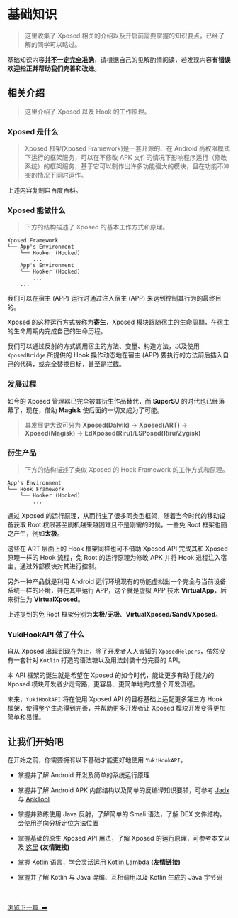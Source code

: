 # 基础知识

> 这里收集了 Xposed 相关的介绍以及开启前需要掌握的知识要点，已经了解的同学可以略过。

基础知识内容<u>**并不一定完全准确**</u>，请根据自己的见解酌情阅读，若发现内容**有错误欢迎指正并帮助我们完善和改进**。

## 相关介绍

> 这里介绍了 Xposed 以及 Hook 的工作原理。

### Xposed 是什么

> Xposed 框架(Xposed Framework)是一套开源的、在 Android 高权限模式下运行的框架服务，可以在不修改 APK 文件的情况下影响程序运行（修改系统）的框架服务，基于它可以制作出许多功能强大的模块，且在功能不冲突的情况下同时运作。

上述内容复制自百度百科。

### Xposed 能做什么

> 下方的结构描述了 Xposed 的基本工作方式和原理。

```
Xposed Framework
└── App's Environment
    └── Hooker (Hooked)
        ...
    App's Environment
    └── Hooker (Hooked)
        ...
    ...
```

我们可以在宿主 (APP) 运行时通过注入宿主 (APP) 来达到控制其行为的最终目的。

Xposed 的这种运行方式被称为**寄生**，Xposed 模块跟随宿主的生命周期，在宿主的生命周期内完成自己的生命历程。

我们可以通过反射的方式调用宿主的方法、变量、构造方法，以及使用 `XposedBridge` 所提供的 Hook 操作动态地在宿主 (APP) 要执行的方法前后插入自己的代码，或完全替换目标，甚至是拦截。

### 发展过程

如今的 Xposed 管理器已完全被其衍生作品替代，而 **SuperSU** 的时代也已经落幕了，现在，借助 **Magisk** 使后面的一切又成为了可能。

> 其发展史大致可分为 **Xposed(Dalvik)** → **Xposed(ART)** → **Xposed(Magisk)** → **EdXposed(Riru)**/**LSPosed(Riru/Zygisk)**

### 衍生产品

> 下方的结构描述了类似 Xposed 的 Hook Framework 的工作方式和原理。

```
App's Environment
└── Hook Framework
    └── Hooker (Hooked)
        ...
```

通过 Xposed 的运行原理，从而衍生了很多同类型框架，随着当今时代的移动设备获取 Root 权限甚至刷机越来越困难且不是刚需的时候，一些免 Root 框架也随之产生，例如**太极**。

这些在 ART 层面上的 Hook 框架同样也可不借助 Xposed API 完成其和 Xposed 原理一样的 Hook 流程，免 Root 的运行原理为修改 APK 并将 Hook 进程注入宿主，通过外部模块对其进行控制。

另外一种产品就是利用 Android 运行环境现有的功能虚拟出一个完全与当前设备系统一样的环境，并在其中运行 APP，这个就是虚拟 APP 技术 **VirtualApp**，后来衍生为 **VirtualXposed**。

上述提到的免 Root 框架分别为**太极/无极**、**VirtualXposed/SandVXposed**。

### YukiHookAPI 做了什么

自从 Xposed 出现到现在为止，除了开发者人人皆知的 `XposedHelpers`，依然没有一套针对 `Kotlin` 打造的语法糖以及用法封装十分完善的 API。

本 API 框架的诞生就是希望在 Xposed 的如今时代，能让更多有动手能力的 Xposed 模块开发者少走弯路，更容易、更简单地完成整个开发流程。

未来，`YukiHookAPI` 将在使用 Xposed API 的目标基础上适配更多第三方 Hook 框架，使得整个生态得到完善，并帮助更多开发者让 Xposed 模块开发变得更加简单和易懂。

## 让我们开始吧

在开始之前，你需要拥有以下基础才能更好地使用 `YukiHookAPI`。

- 掌握并了解 Android 开发及简单的系统运行原理

- 掌握并了解 Android APK 内部结构以及简单的反编译知识要领，可参考 [Jadx](https://github.com/skylot/jadx) 与 [ApkTool](https://github.com/iBotPeaches/Apktool)

- 掌握并熟练使用 Java 反射，了解简单的 Smali 语法，了解 DEX 文件结构，会使用逆向分析定位方法位置

- 掌握基础的原生 Xposed API 用法，了解 Xposed 的运行原理，可参考本文以及 [这里](https://blog.ketal.icu/2022/01/13/Xposed%E6%A8%A1%E5%9D%97%E5%BC%80%E5%8F%91%E5%85%A5%E9%97%A8%E4%BF%9D%E5%A7%86%E7%BA%A7%E6%95%99%E7%A8%8B) **(友情链接)**

- 掌握 Kotlin 语言，学会灵活运用 [Kotlin Lambda](https://blog.ketal.icu/2022/01/01/kotlin-lambda%E5%85%A5%E9%97%A8/) **(友情链接)**

- 掌握并了解 Kotlin 与 Java 混编、互相调用以及 Kotlin 生成的 Java 字节码

<br/><br/>
[浏览下一篇 &nbsp;➡️](guide/quick-start.md)